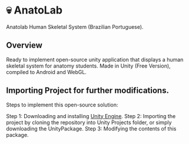 # :skull: AnatoLab
Anatolab Human Skeletal System (Brazilian Portuguese).

## Overview

Ready to implement open-source unity application that displays a human skeletal system for anatomy students.
Made in Unity (Free Version), compiled to Android and WebGL.

## Importing Project for further modifications.

Steps to implement this open-source solution:

Step 1: Downloading and installing [Unity Engine](https://unity.com/).
Step 2: Importing the project by cloning the repository into Unity Projects folder, or simply downloading the UnityPackage.
Step 3: Modifying the contents of this package.

## 